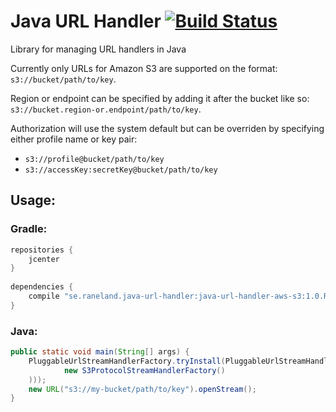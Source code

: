 # Java URL Handler [![Build Status](https://travis-ci.org/Raniz85/java-url-handler.svg?branch=master)](https://travis-ci.org/Raniz85/java-url-handler)

Library for managing URL handlers in Java

Currently only URLs for Amazon S3 are supported on the format: `s3://bucket/path/to/key`.

Region or endpoint can be specified by adding it after the bucket like so: `s3://bucket.region-or.endpoint/path/to/key`.

Authorization will use the system default but can be overriden by specifying either profile name or key pair:

* `s3://profile@bucket/path/to/key`
* `s3://accessKey:secretKey@bucket/path/to/key`


## Usage:

### Gradle:

```groovy
repositories {
    jcenter
}
    
dependencies {
    compile "se.raneland.java-url-handler:java-url-handler-aws-s3:1.0.RELEASE"
}
```

### Java:

```java
public static void main(String[] args) {
    PluggableUrlStreamHandlerFactory.tryInstall(PluggableUrlStreamHandlerFactory.factories(Arrays.asList(
            new S3ProtocolStreamHandlerFactory()
    )));
    new URL("s3://my-bucket/path/to/key").openStream();
}
```
